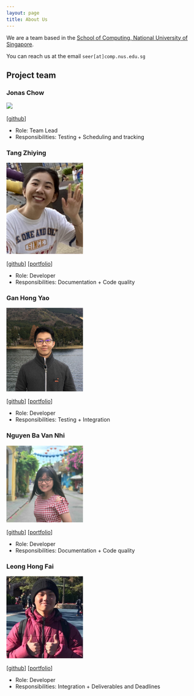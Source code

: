 ```yaml
---
layout: page
title: About Us
---
```


We are a team based in the [School of Computing, National University of Singapore](http://www.comp.nus.edu.sg).

You can reach us at the email `seer[at]comp.nus.edu.sg`

## Project team

### Jonas Chow

<img src="images/jonas-chow.png" width="200px">

[[github](https://github.com/jonas-chow)]

* Role: Team Lead
* Responsibilities: Testing + Scheduling and tracking

### Tang Zhiying

<img src="images/zhing22.png" width="200px">

[[github](https://github.com/zhing22)]
[[portfolio](team/johndoe.md)]

* Role: Developer
* Responsibilities: Documentation + Code quality

### Gan Hong Yao

<img src="images/ganhongyao.png" width="200px">

[[github](https://github.com/ganhongyao)] [[portfolio](team/johndoe.md)]

* Role: Developer
* Responsibilities: Testing + Integration

### Nguyen Ba Van Nhi

<img src="images/nbvannhi.png" width="200px">

[[github](http://github.com/nbvannhi)] [[portfolio](team/johndoe.md)]

* Role: Developer
* Responsibilities: Documentation + Code quality

### Leong Hong Fai

<img src="images/leonghongfai.png" width="200px">

[[github](http://github.com/leonghongfai)]
[[portfolio](team/leonghongfai.md)]

* Role: Developer
* Responsibilities: Integration + Deliverables and Deadlines
